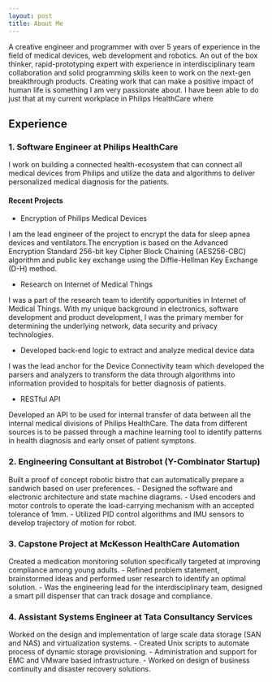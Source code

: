 ```yaml
---
layout: post
title: About Me
---
```

<p> A creative engineer and programmer with over 5 years of experience in the field of medical devices, web development and robotics. An out of the box thinker, rapid-prototyping expert with experience in interdisciplinary team collaboration and solid programming skills keen to work on the next-gen breakthrough products.
Creating work that can make a positive impact of human life is something I am very passionate about. I have been able to do just that at my current workplace in Philips HealthCare where 
</p>

## Experience

### 1. Software Engineer at Philips HealthCare
<p>
I work on building a connected health-ecosystem that can connect all medical devices from Philips and utilize the data and algorithms to deliver personalized medical diagnosis for the patients.
</p>

#### Recent Projects

- Encryption of Philips Medical Devices
<div class="ProjectContent">
<p>
 I am the lead engineer of the project to encrypt the data for sleep apnea devices and ventilators.The encryption is based on the Advanced Encryption Standard 256-bit key Cipher Block Chaining (AES256-CBC) algorithm and public key exchange using the Diffie-Hellman Key Exchange (D-H) method.
</p>
</div>

- Research on Internet of Medical Things
<div class="ProjectContent">
<p>
I was a part of the research team to identify opportunities in Internet of Medical Things. With my unique background in electronics, software development and product development, I was the primary member for determining the underlying network, data security and privacy technologies.
</p>
</div>

- Developed back-end logic to extract and analyze medical device data
<div class="ProjectContent">
<p>
 I was the lead anchor for the Device Connectivity team which developed the parsers and analyzers to transform the data through algorithms into information provided to hospitals for better diagnosis of patients.
</p>
</div>

- RESTful API
<div class="ProjectContent">
<p>
Developed an API to be used for internal transfer of data between all the internal medical divisions of Philips HealthCare. The data from different sources is to be passed through a machine learning tool to identify patterns in health diagnosis and early onset of patient symptons.
</p>
</div>

### 2. Engineering Consultant at Bistrobot (Y-Combinator Startup)
<div class="ProjectContent">
<p>

</p>
Built a proof of concept robotic bistro that can automatically prepare a sandwich based on user preferences.
- Designed the software and electronic architecture and state machine diagrams.
-	Used encoders and motor controls to operate the load-carrying mechanism with an accepted tolerance of 1mm.
-	Utilized PID control algorithms and IMU sensors to develop trajectory of motion for robot.
</div>

### 3. Capstone Project at McKesson HealthCare Automation
<div class="ProjectContent">
Created a medication monitoring solution specifically targeted at improving compliance among young adults.
- Refined problem statement, brainstormed ideas and performed user research to identify an optimal solution.
- Was the engineering lead for the interdisciplinary team, designed a smart pill dispenser that can track dosage and compliance.
</div>

### 4.  Assistant Systems Engineer at Tata Consultancy Services
<div class="ProjectContent">
Worked on the design and implementation of large scale data storage (SAN and NAS) and virtualization systems.
-	Created Unix scripts to automate process of dynamic storage provisioning.
-	Administration and support for EMC and VMware based infrastructure.
-	Worked on design of business continuity and disaster recovery solutions.
</div>

